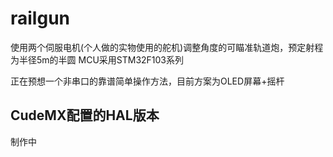 # railgun

使用两个伺服电机(个人做的实物使用的舵机)调整角度的可瞄准轨道炮，预定射程为半径5m的半圆
MCU采用STM32F103系列

正在预想一个非串口的靠谱简单操作方法，目前方案为OLED屏幕+摇杆

## CudeMX配置的HAL版本

制作中